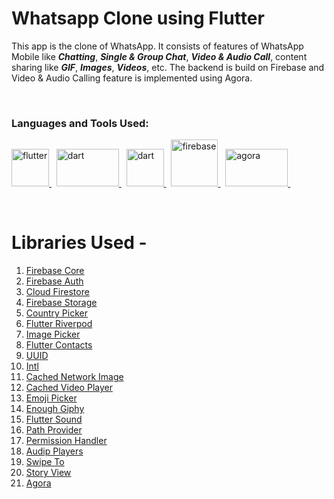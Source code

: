 # Whatsapp Clone using Flutter
This app is the clone of WhatsApp. It consists of features of WhatsApp Mobile like ___Chatting___, ___Single & Group Chat___, ___Video & Audio Call___, content sharing like ___GIF___, ___Images___, ___Videos___, etc. The backend is build on Firebase and Video & Audio Calling feature is implemented using Agora.

  <p><br></p>
  
  <h3 align="left">Languages and Tools Used:</h3>

<p> 
  <a href="https://flutter.dev" target="_blank" rel="noreferrer"> <img src="https://www.vectorlogo.zone/logos/flutterio/flutterio-icon.svg" alt="flutter" width="60" height="60"/> </a> &nbsp; 
  <a href="https://dart.dev" target="_blank" rel="noreferrer"> <img src="https://dart.dev/assets/img/shared/dart/logo+text/horizontal/white.svg" alt="dart" width="100" height="60"/> </a> &nbsp;
  <a href="https://riverpod.dev/" target="_blank" rel="noreferrer"> <img src="https://riverpod.dev/img/logo.png" alt="dart" width="60" height="60"/> </a> &nbsp;
   <a href="https://firebase.google.com/" target="_blank" rel="noreferrer"> <img src="https://www.vectorlogo.zone/logos/firebase/firebase-icon.svg" alt="firebase" width="75" height="75"/> </a> &nbsp;
  <a href="https://www.agora.io/en/" target="_blank" rel="noreferrer"> <img src="https://www.agora.io/en/wp-content/themes/agora-main/images/agora-logo.svg" alt="agora" width="100" height="60"/> </a> &nbsp; 
</p>

  <p><br></p>

# Libraries Used - 
1. [Firebase Core](https://pub.dev/packages/firebase_core)
2. [Firebase Auth](https://pub.dev/packages/firebase_auth)
3. [Cloud Firestore](https://pub.dev/packages/cloud_firestore)
4. [Firebase Storage](https://pub.dev/packages/firebase_storage)
5. [Country Picker](https://pub.dev/packages/country_picker)
6. [Flutter Riverpod](https://pub.dev/packages/flutter_riverpod)
7. [Image Picker](https://pub.dev/packages/image_picker)
8. [Flutter Contacts](https://pub.dev/packages/flutter_contacts)
9. [UUID](https://pub.dev/packages/uuid)
10. [Intl](https://pub.dev/packages/intl)
11. [Cached Network Image](https://pub.dev/packages/cached_network_image)
12. [Cached Video Player](https://pub.dev/packages/cached_video_player)
13. [Emoji Picker](https://pub.dev/packages/emoji_picker_flutter)
14. [Enough Giphy](https://pub.dev/packages/enough_giphy_flutter)
15. [Flutter Sound](https://pub.dev/packages/flutter_sound)
16. [Path Provider](https://pub.dev/packages/path_provider)
17. [Permission Handler](https://pub.dev/packages/permission_handler)
18. [Audip Players](https://pub.dev/packages/audioplayers)
19. [Swipe To](https://pub.dev/packages/swipe_to)
20. [Story View](https://pub.dev/packages/story_view)
21. [Agora](https://pub.dev/packages/agora_uikit)














